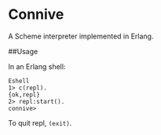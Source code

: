Connive
=====

A Scheme interpreter implemented in Erlang.

##Usage

In an Erlang shell:

    Eshell
    1> c(repl).
    {ok,repl}
    2> repl:start().
    connive> 

To quit repl, ```(exit)```.